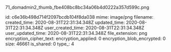 71_domadmin2_thumb_fbe408bc8bc34a06b4d0222a357d599c.png

id: c6e36b498d714f2097bcdb104f8da038
mime: image/png
filename: 
created_time: 2020-08-31T22:31:34.348Z
updated_time: 2020-08-31T22:31:34.348Z
user_created_time: 2020-08-31T22:31:34.348Z
user_updated_time: 2020-08-31T22:31:34.348Z
file_extension: png
encryption_cipher_text: 
encryption_applied: 0
encryption_blob_encrypted: 0
size: 46661
is_shared: 0
type_: 4
